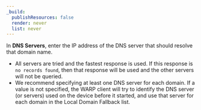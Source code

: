 ```yaml
---
_build:
  publishResources: false
  render: never
  list: never
---
```


In **DNS Servers**, enter the IP address of the DNS server that should resolve that domain name.

   - All servers are tried and the fastest response is used. If this response is `no records found`, then that response will be used and the other servers will not be queried.
   - We recommend specifying at least one DNS server for each domain. If a value is not specified, the WARP client will try to identify the DNS server (or servers) used on the device before it started, and use that server for each domain in the Local Domain Fallback list.